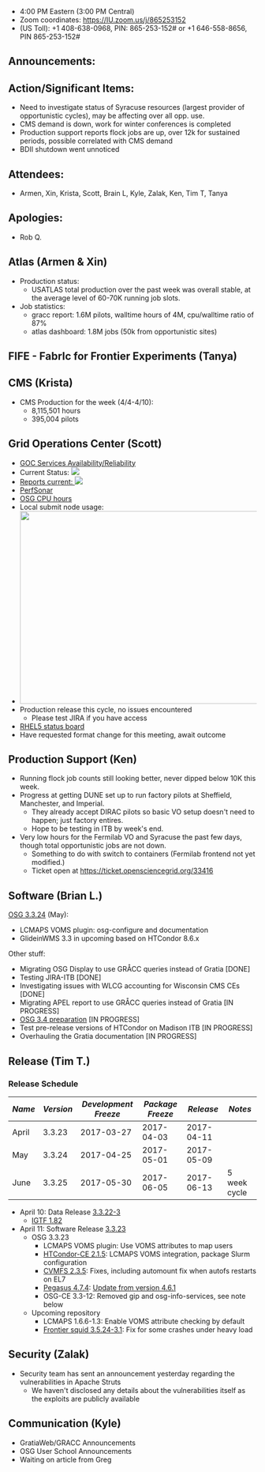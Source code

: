    * 4:00 PM Eastern (3:00 PM Central)
   * Zoom coordinates: https://IU.zoom.us/j/865253152
   * (US Toll): +1 408-638-0968, PIN: 865-253-152# or +1 646-558-8656, PIN 865-253-152#

## Announcements: 
   
## Action/Significant Items: 
   * Need to investigate status of Syracuse resources (largest provider of opportunistic cycles), may be affecting over all opp. use.
   * CMS demand is down, work for winter conferences is completed
   * Production support reports flock jobs are up, over 12k for sustained periods, possible correlated with CMS demand
   * BDII shutdown went unnoticed
   
## Attendees: 
   * Armen, Xin, Krista, Scott, Brain L, Kyle, Zalak, Ken, Tim T, Tanya
   
## Apologies: 
   * Rob Q.
   
## Atlas (Armen & Xin)  
   * Production status:
     * USATLAS total production over the past week was overall stable, at the average level of 60-70K running job slots.
   * Job statistics:
     * gracc report: 1.6M pilots, walltime hours of 4M, cpu/walltime ratio of 87%
     * atlas dashboard: 1.8M jobs (50k from opportunistic sites)
## FIFE - FabrIc for Frontier Experiments (Tanya)
 
## CMS (Krista)
   * CMS Production for the week (4/4-4/10):
      * 8,115,501 hours
      * 395,004 pilots
      
## Grid Operations Center (Scott)
   * [GOC Services Availability/Reliability](http://tinyurl.com/pre26vw)
   * Current Status: [<img src="http://monitor.grid.iu.edu/availability/production_status.png">](http://monitor.grid.iu.edu/availability/production.html)
   * <a href="http://reports.grid.iu.edu/reports/">Reports current: <img src="http://steige.grid.iu.edu/steige/status_reports.png"></a>
   * [PerfSonar](http://maddash.aglt2.org/maddash-webui/index.cgi?dashboard=OSG\%20Grid\%20Operations\%20Center\%20Test\%20Mesh\%20Config)
   * [OSG CPU hours](http://tinyurl.com/mf96b88)
   * Local submit node usage:
   * <img src="http://steige.grid.iu.edu/steige/04Apr2017.osg-flock.png" width='630' height='390'  /><br>
   * Production release this cycle, no issues encountered
      * Please test JIRA if you have access
   * [RHEL5 status board](http://monitor.grid.iu.edu/kernel/kernel_overview_el5.html)
   * Have requested format change for this meeting, await outcome
   
## Production Support (Ken)
   
   * Running flock job counts still looking better, never dipped below 10K this week.
   * Progress at getting DUNE set up to run factory pilots at Sheffield, Manchester, and Imperial. 
      * They already accept DIRAC pilots so basic VO setup doesn't need to happen; just factory entires. 
      * Hope to be testing in ITB by week's end.
   * Very low hours for the Fermilab VO and Syracuse the past few days, though total opportunistic jobs are not down.
      * Something to do with switch to containers (Fermilab frontend not yet modified.)
      * Ticket open at https://ticket.opensciencegrid.org/33416
   
## Software (Brian L.)

[OSG 3.3.24](https://jira.opensciencegrid.org/issues/?filter=16358) (May):  

-   LCMAPS VOMS plugin: osg-configure and documentation
-   GlideinWMS 3.3 in upcoming based on HTCondor 8.6.x

Other stuff:  

-   Migrating OSG Display to use GR&Aring;CC queries instead of Gratia [DONE]
-   Testing JIRA-ITB [DONE]
-   Investigating issues with WLCG accounting for Wisconsin CMS CEs [DONE]
-   Migrating APEL report to use GR&Aring;CC queries instead of Gratia [IN PROGRESS]
-   [OSG 3.4 preparation](https://jira.opensciencegrid.org/browse/SOFTWARE-2329) [IN PROGRESS]
-   Test pre-release versions of HTCondor on Madison ITB [IN PROGRESS]
-   Overhauling the Gratia documentation [IN PROGRESS]

## Release (Tim T.)
### Release Schedule
| *Name* | *Version* | *Development Freeze* | *Package Freeze* | *Release* | *Notes* |
| ------ | --------- | -------------------- | ---------------- | --------- | ------- |
| April | 3.3.23 | 2017-03-27 | 2017-04-03 | 2017-04-11 | |
| May | 3.3.24 | 2017-04-25 | 2017-05-01 | 2017-05-09 | |
| June | 3.3.25 | 2017-05-30 | 2017-06-05 | 2017-06-13 | 5 week cycle |
   * April 10: Data Release [3.3.22-3](https://twiki.grid.iu.edu/bin/view/Documentation/Release3/Release33223)
      * [IGTF 1.82](http://dist.eugridpma.info/distribution/igtf/current/CHANGES)
   * April 11: Software Release [3.3.23](https://twiki.grid.iu.edu/bin/view/Documentation/Release3/Release3323)
      * OSG 3.3.23
         * LCMAPS VOMS plugin: Use VOMS attributes to map users
         * [HTCondor-CE 2.1.5](https://github.com/opensciencegrid/htcondor-ce/releases/tag/v2.1.5): LCMAPS VOMS integration, package Slurm configuration
         * [CVMFS 2.3.5](http://cvmfs.readthedocs.io/en/2.3/cpt-releasenotes.html#release-notes-for-cernvm-fs-2-3-5): Fixes, including automount fix when autofs restarts on EL7
         * [Pegasus 4.7.4](https://pegasus.isi.edu/2017/02/27/pegasus-4-7-4-released/): [Update from version 4.6.1](https://pegasus.isi.edu/pegasus-timeline/)
         * OSG-CE 3.3-12: Removed gip and osg-info-services, see note below
      * Upcoming repository
         * LCMAPS 1.6.6-1.3: Enable VOMS attribute checking by default
         * [Frontier squid 3.5.24-3.1](http://frontier.cern.ch/dist/frontier-squid-releasenotes.txt): Fix for some crashes under heavy load

## Security (Zalak)
   * Security team has sent an announcement yesterday regarding the vulnerabilities in Apache Struts 
      * We haven't disclosed any details about the vulnerabilities itself as the exploits are publicly available 

## Communication (Kyle)
   
   * GratiaWeb/GRACC Announcements
   * OSG User School Announcements
   * Waiting on article from Greg
